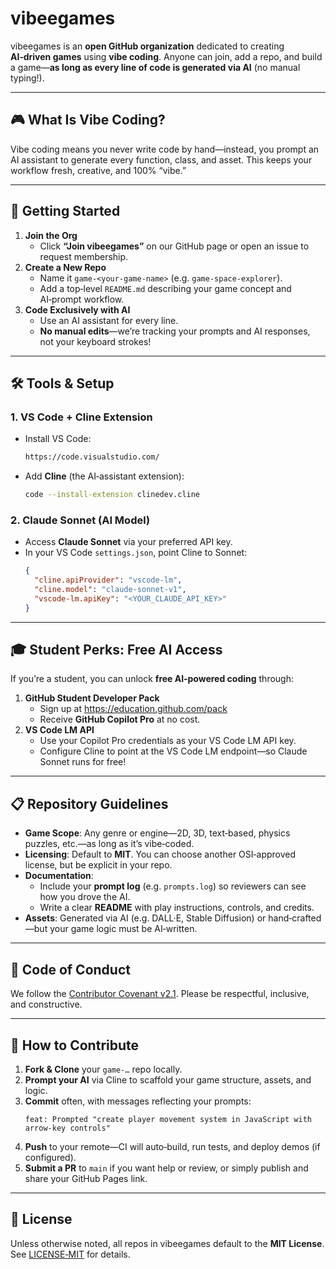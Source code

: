 # vibeegames

vibeegames is an **open GitHub organization** dedicated to creating **AI‑driven games** using **vibe coding**. Anyone can join, add a repo, and build a game—**as long as every line of code is generated via AI** (no manual typing!).

---

## 🎮 What Is Vibe Coding?  
Vibe coding means you never write code by hand—instead, you prompt an AI assistant to generate every function, class, and asset. This keeps your workflow fresh, creative, and 100% “vibe.”

---

## 🚀 Getting Started  

1. **Join the Org**  
   - Click **“Join vibeegames”** on our GitHub page or open an issue to request membership.  
2. **Create a New Repo**  
   - Name it `game-<your-game-name>` (e.g. `game-space-explorer`).  
   - Add a top‑level `README.md` describing your game concept and AI‑prompt workflow.  
3. **Code Exclusively with AI**  
   - Use an AI assistant for every line.  
   - **No manual edits**—we’re tracking your prompts and AI responses, not your keyboard strokes!

---

## 🛠️ Tools & Setup  

### 1. VS Code + Cline Extension  
- Install VS Code:  
  ```bash
  https://code.visualstudio.com/
  ```  
- Add **Cline** (the AI‑assistant extension):  
  ```bash
  code --install-extension clinedev.cline
  ```

### 2. Claude Sonnet (AI Model)  
- Access **Claude Sonnet** via your preferred API key.  
- In your VS Code `settings.json`, point Cline to Sonnet:
  ```json
  {
    "cline.apiProvider": "vscode-lm",
    "cline.model": "claude-sonnet-v1",
    "vscode-lm.apiKey": "<YOUR_CLAUDE_API_KEY>"
  }
  ```

---

## 🎓 Student Perks: Free AI Access  
If you’re a student, you can unlock **free AI‑powered coding** through:  
1. **GitHub Student Developer Pack**  
   - Sign up at https://education.github.com/pack  
   - Receive **GitHub Copilot Pro** at no cost.  
2. **VS Code LM API**  
   - Use your Copilot Pro credentials as your VS Code LM API key.  
   - Configure Cline to point at the VS Code LM endpoint—so Claude Sonnet runs for free!

---

## 📋 Repository Guidelines  

- **Game Scope**: Any genre or engine—2D, 3D, text‑based, physics puzzles, etc.—as long as it’s vibe‑coded.  
- **Licensing**: Default to **MIT**. You can choose another OSI‑approved license, but be explicit in your repo.  
- **Documentation**:  
  - Include your **prompt log** (e.g. `prompts.log`) so reviewers can see how you drove the AI.  
  - Write a clear **README** with play instructions, controls, and credits.  
- **Assets**: Generated via AI (e.g. DALL·E, Stable Diffusion) or hand‑crafted—but your game logic must be AI‑written.

---

## 🤝 Code of Conduct  
We follow the [Contributor Covenant v2.1](https://www.contributor-covenant.org/). Please be respectful, inclusive, and constructive.

---

## 🙌 How to Contribute  

1. **Fork & Clone** your `game-…` repo locally.  
2. **Prompt your AI** via Cline to scaffold your game structure, assets, and logic.  
3. **Commit** often, with messages reflecting your prompts:  
   ```plaintext
   feat: Prompted "create player movement system in JavaScript with arrow-key controls"
   ```  
4. **Push** to your remote—CI will auto‑build, run tests, and deploy demos (if configured).  
5. **Submit a PR** to `main` if you want help or review, or simply publish and share your GitHub Pages link.

---

## 📜 License  
Unless otherwise noted, all repos in vibeegames default to the **MIT License**. See [LICENSE‑MIT](https://opensource.org/licenses/MIT) for details.  
